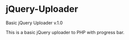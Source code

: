 jQuery-Uploader
===============

Basic jQuery Uploader v.1.0

This is a basic jQuery uploader to PHP with progress bar. 

